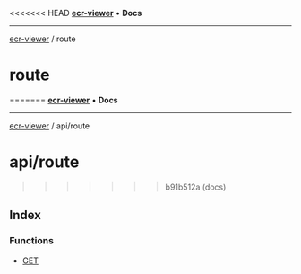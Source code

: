 <<<<<<< HEAD
[**ecr-viewer**](../README.md) • **Docs**

***

[ecr-viewer](../README.md) / route

# route
=======
[**ecr-viewer**](../../README.md) • **Docs**

***

[ecr-viewer](../../README.md) / api/route

# api/route
>>>>>>> b91b512a (docs)

## Index

### Functions

- [GET](functions/GET.md)
